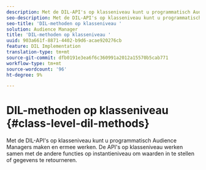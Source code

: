 ```yaml
---
description: Met de DIL-API's op klasseniveau kunt u programmatisch Audience Managers maken en ermee werken. De API's op klasseniveau werken samen met de andere functies op instantieniveau om waarden in te stellen of gegevens te retourneren.
seo-description: Met de DIL-API's op klasseniveau kunt u programmatisch Audience Managers maken en ermee werken. De API's op klasseniveau werken samen met de andere functies op instantieniveau om waarden in te stellen of gegevens te retourneren.
seo-title: 'DIL-methoden op klasseniveau '
solution: Audience Manager
title: 'DIL-methoden op klasseniveau '
uuid: 903a661f-8871-4402-b9d6-acae920276cb
feature: DIL Implementation
translation-type: tm+mt
source-git-commit: dfb0191e3ea6f6c360991a2012a15570b5cab771
workflow-type: tm+mt
source-wordcount: '96'
ht-degree: 9%

---
```



# DIL-methoden op klasseniveau {#class-level-dil-methods}

Met de DIL-API&#39;s op klasseniveau kunt u programmatisch Audience Managers maken en ermee werken. De API&#39;s op klasseniveau werken samen met de andere functies op instantieniveau om waarden in te stellen of gegevens te retourneren.

<!-- 

c_dil_overview.xml

 -->

